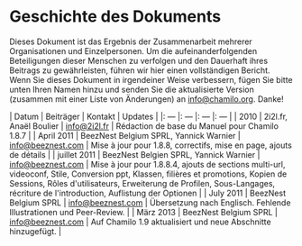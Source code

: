 # Geschichte des Dokuments

Dieses Dokument ist das Ergebnis der Zusammenarbeit mehrerer Organisationen und Einzelpersonen. Um die aufeinanderfolgenden Beteiligungen dieser Menschen zu verfolgen und den Dauerhaft ihres Beitrags zu gewährleisten, führen wir hier einen vollständigen Bericht. Wenn Sie dieses Dokument in irgendeiner Weise verbessern, fügen Sie bitte unten Ihren Namen hinzu und senden Sie die aktualisierte Version \(zusammen mit einer Liste von Änderungen\) an info@chamilo.org. Danke!

\| Datum \| Beiträger \| Kontakt \| Updates \| \|: — \|: — \|: — \|: — \| \| 2010 \| 2i2l.fr, Anaël Boulier \| info@2i2l.fr \| Rédaction de base du Manuel pour Chamilo 1.8.7 \| \| April 2011 \| BeezNest Belgium SPRL, Yannick Warnier \| info@beeznest.com \| Mise à jour pour 1.8.8, correctifs, mise en page, ajouts de détails \| \| juillet 2011 \| BeezNest Belgien SPRL, Yannick Warnier \| info@beeznest.com \| Mise à jour pour 1.8.8.4, ajouts de sections multi-url, videoconf, Stile, Conversion ppt, Klassen, filières et promotions, Kopien de Sessions, Rôles d'utilisateurs, Erweiterung de Profilen, Sous-Langages, récriture de l'introduction, Auflistung der Optionen \| \| July 2011 \| BeezNest Belgium SPRL \| info@beeznest.com \| Übersetzung nach Englisch. Fehlende Illustrationen und Peer-Review. \| \| März 2013 \| BeezNest Belgium SPRL \| info@beeznest.com \| Auf Chamilo 1.9 aktualisiert und neue Abschnitte hinzugefügt. \|

